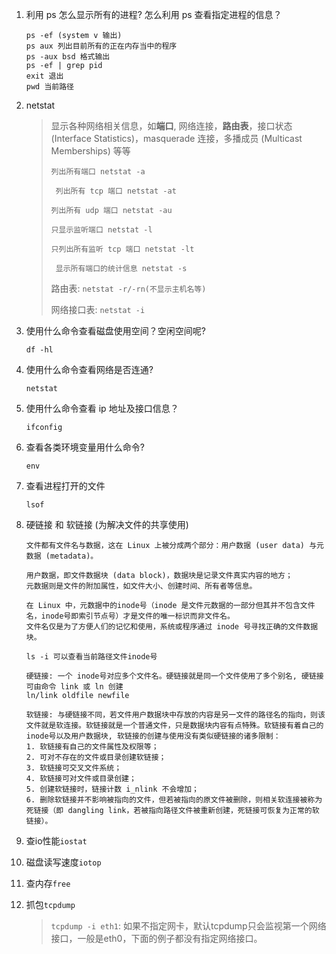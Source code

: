 1. 利用 ps 怎么显示所有的进程? 怎么利用 ps 查看指定进程的信息？

   ```shell
   ps -ef (system v 输出)
   ps aux 列出目前所有的正在内存当中的程序
   ps -aux bsd 格式输出
   ps -ef | grep pid
   exit 退出
   pwd 当前路径
   ```

2. netstat

   > 显示各种网络相关信息，如**端口**, 网络连接，**路由表**，接口状态 (Interface Statistics)，masquerade 连接，多播成员 (Multicast Memberships) 等等
   >
   > `列出所有端口 netstat -a`
   >
   > ` 列出所有 tcp 端口 netstat -at`
   >
   > `列出所有 udp 端口 netstat -au`
   >
   > `只显示监听端口 netstat -l`
   >
   > `只列出所有监听 tcp 端口 netstat -lt`
   >
   > ` 显示所有端口的统计信息 netstat -s`
   >
   > 路由表: `netstat -r/-rn(不显示主机名等)`
   >
   > 网络接口表: `netstat -i`

3. 使用什么命令查看磁盘使用空间？空闲空间呢?

   ```shell
   df -hl
   ```

4. 使用什么命令查看网络是否连通?

   ```shell
   netstat
   ```

5. 使用什么命令查看 ip 地址及接口信息？

   ```shell
   ifconfig
   ```

6. 查看各类环境变量用什么命令?

   ```shell
   env
   ```

7. 查看进程打开的文件

   ```shell
   lsof
   ```

8. 硬链接 和 软链接  (为解决文件的共享使用)

   ```shell
   文件都有文件名与数据，这在 Linux 上被分成两个部分：用户数据 (user data) 与元数据 (metadata)。
   
   用户数据，即文件数据块 (data block)，数据块是记录文件真实内容的地方；
   元数据则是文件的附加属性，如文件大小、创建时间、所有者等信息。
   
   在 Linux 中，元数据中的inode号（inode 是文件元数据的一部分但其并不包含文件名，inode号即索引节点号）才是文件的唯一标识而非文件名。
   文件名仅是为了方便人们的记忆和使用，系统或程序通过 inode 号寻找正确的文件数据块。
   
   ls -i 可以查看当前路径文件inode号
   
   硬链接: 一个 inode号对应多个文件名。硬链接就是同一个文件使用了多个别名, 硬链接可由命令 link 或 ln 创建
   ln/link oldfile newfile
   
   软链接: 与硬链接不同，若文件用户数据块中存放的内容是另一文件的路径名的指向，则该文件就是软连接。软链接就是一个普通文件，只是数据块内容有点特殊。软链接有着自己的 inode号以及用户数据块, 软链接的创建与使用没有类似硬链接的诸多限制：
   1. 软链接有自己的文件属性及权限等；
   2. 可对不存在的文件或目录创建软链接；
   3. 软链接可交叉文件系统；
   4. 软链接可对文件或目录创建；
   5. 创建软链接时，链接计数 i_nlink 不会增加；
   6. 删除软链接并不影响被指向的文件，但若被指向的原文件被删除，则相关软连接被称为死链接（即 dangling link，若被指向路径文件被重新创建，死链接可恢复为正常的软链接）。
   ```

9. 查io性能`iostat`

10. 磁盘读写速度`iotop`

11. 查内存`free`

12. 抓包`tcpdump`

    > `tcpdump -i eth1`: 如果不指定网卡，默认tcpdump只会监视第一个网络接口，一般是eth0，下面的例子都没有指定网络接口。